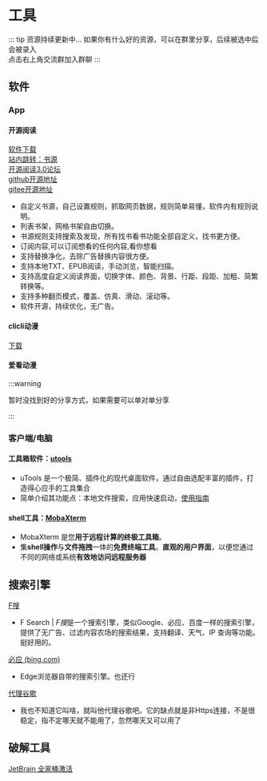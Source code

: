 # 工具
::: tip 资源持续更新中...
如果你有什么好的资源，可以在群里分享，后续被选中后会被录入 <br>
点击右上角交流群加入群聊
:::

## 软件

### App

#### 开源阅读

[软件下载](https://kunfei.lanzoui.com/b0f810h4b)<br>[站内跳转：书源](/third/index.md#源仓库)<br>[开源阅读3.0论坛](https://www.5yd.cc/thread-38.htm)<br>[github开源地址](https://github.com/gedoor/legado)<br>[gitee开源地址](https://gitee.com/mirrors/Legado?_from=gitee_search#%E9%98%85%E8%AF%BB30)

- 自定义书源，自己设置规则，抓取网页数据，规则简单易懂，软件内有规则说明。
- 列表书架，网格书架自由切换。
- 书源规则支持搜索及发现，所有找书看书功能全部自定义，找书更方便。
- 订阅内容,可以订阅想看的任何内容,看你想看
- 支持替换净化，去除广告替换内容很方便。
- 支持本地TXT、EPUB阅读，手动浏览，智能扫描。
- 支持高度自定义阅读界面，切换字体、颜色、背景、行距、段距、加粗、简繁转换等。
- 支持多种翻页模式，覆盖、仿真、滑动、滚动等。
- 软件开源，持续优化，无广告。



#### clicli动漫

[下载](https://clicli.app/)

#### 爱看动漫

:::warning

暂时没找到好的分享方式，如果需要可以单对单分享

:::

### 客户端/电脑

#### 工具箱软件：[utools](https://u.tools/)

- uTools 是一个极简、插件化的现代桌面软件，通过自由选配丰富的插件，打造得心应手的工具集合
- 简单介绍其功能点：本地文件搜索，应用快速启动，[使用指南](https://u.tools/docs/guide/about-uTools.html#utools-%E6%98%AF%E4%BB%80%E4%B9%88)

#### shell工具：[MobaXterm](https://mobaxterm.mobatek.net/)

- MobaXterm 是您**用于远程计算的终极工具箱**。
- 集**shell操作**与**文件拖拽**一体的**免费终端工具**。**直观的用户界面**，以便您通过不同的网络或系统**有效地访问远程服务器**

## 搜索引擎

[F搜](https://fsoufsou.com/)

- F Search | *F搜*是一个搜索引擎，类似Google、必应、百度一样的搜索引擎，提供了无广告、过滤内容农场的搜索结果，支持翻译、天气、IP 查询等功能。挺好用的。

[必应 (bing.com)](https://cn.bing.com/)

- Edge浏览器自带的搜索引擎。也还行

[代理谷歌](https://www.lmstfy.icu/Google/?q=55m+5bqm5LiA5LiL5L2g5bCx55+l6YGT)

- 我也不知道它叫啥，就叫他代理谷歌吧。它的缺点就是非Https连接，不是很稳定，指不定哪天就不能用了，忽然哪天又可以用了



## 破解工具

[JetBrain 全家桶激活](https://idea.medeming.com/1172.html)
